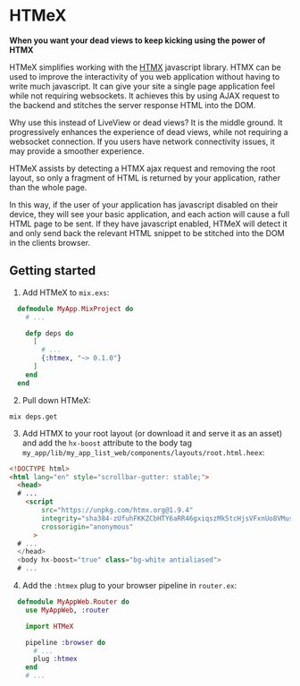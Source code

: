 # HTMeX

**When you want your dead views to keep kicking using the power of HTMX**

HTMeX simplifies working with the [HTMX](https://htmx.org/) javascript library.
HTMX can be used to improve the interactivity of you web application without
having to write much javascript. It can give your site a single page application
feel while not requiring websockets. It achieves this by using AJAX request to
the backend and stitches the server response HTML into the DOM.

Why use this instead of LiveView or dead views? It is the middle ground. It
progressively enhances the experience of dead views, while not requiring a websocket
connection. If you users have network connectivity issues, it may provide a smoother
experience.

HTMeX assists by detecting a HTMX ajax request and removing the root layout,
so only a fragment of HTML is returned by your application, rather than the whole
page.

In this way, if the user of your application has javascript disabled on their device,
they will see your basic application, and each action will cause a full HTML page to be
sent. If they have javascript enabled, HTMeX will detect it and only send back
the relevant HTML snippet to be stitched into the DOM in the clients browser.

## Getting started

1. Add HTMeX to `mix.exs`:

```elixir
  defmodule MyApp.MixProject do
    # ...

    defp deps do
      [
        # ...
        {:htmex, "~> 0.1.0"}
      ]
    end
  end
  ```

2. Pull down HTMeX:

```
mix deps.get
```

3. Add HTMX to your root layout (or download it and serve it as an asset) and add the `hx-boost` attribute to the body tag `my_app/lib/my_app_list_web/components/layouts/root.html.heex`:

```html
<!DOCTYPE html>
<html lang="en" style="scrollbar-gutter: stable;">
  <head>
  # ...
    <script
        src="https://unpkg.com/htmx.org@1.9.4"
        integrity="sha384-zUfuhFKKZCbHTY6aRR46gxiqszMk5tcHjsVFxnUo8VMus4kHGVdIYVbOYYNlKmHV"
        crossorigin="anonymous"
      >
  # ...
  </head>
  <body hx-boost="true" class="bg-white antialiased">
  # ...
```
4. Add the `:htmex` plug to your browser pipeline in `router.ex`:

```elixir
  defmodule MyAppWeb.Router do
    use MyAppWeb, :router

    import HTMeX

    pipeline :browser do
      # ...
      plug :htmex
    end
    # ...
```

